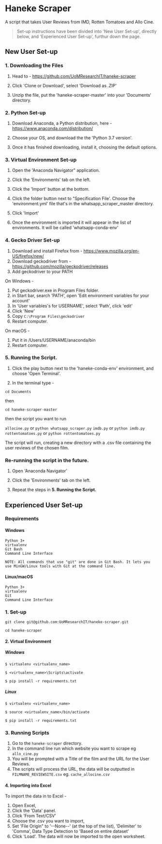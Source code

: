 # Haneke Scraper

A script that takes User Reviews from IMD, Rotten Tomatoes and Allo Cine.

> Set-up instructions have been divided into 'New User Set-up', directly below, and 'Experienced User Set-up', furthur down the page.

## New User Set-up

### **1. Downloading the Files**

1. Head to - https://github.com/UoMResearchIT/haneke-scraper

2. Click 'Clone or Download', select 'Download as .ZIP'

3. Unzip the file, put the 'haneke-scraper-master' into your 'Documents' directory.

### **2. Python Set-up**

1. Download Anaconda, a Python distribution, here - https://www.anaconda.com/distribution/

2. Choose your OS, and download the the 'Python 3.7 version'.

3. Once it has finished downloading, install it, choosing the default options.

### **3. Virtual Environment Set-up**

1. Open the 'Anaconda Navigator" application.

2. Click the 'Environments' tab on the left.

3. Click the 'Import' button at the bottom.

4. Click the folder button next to "Specification File'. Choose the 'environment.yml' file that's in the whatsapp_scraper_master directory.

5. Click 'Import'

6. Once the environment is imported it will appear in the list of environments. It will be called 'whatsapp-conda-env'


### **4. Gecko Driver Set-up**

1. Download and install Firefox from - https://www.mozilla.org/en-US/firefox/new/
2. Download geckodriver from - https://github.com/mozilla/geckodriver/releases
3. Add geckodriver to your PATH

On Windows - 
1. Put geckodriver.exe in Program Files folder.
2. in Start bar, search 'PATH', open 'Edit environment variables for your account'
3. In 'User variables's for USERNAME', select 'Path', click 'edit'
4. Click 'New'
5. Copy `C:\Program Files\geckodriver` 
6. Restart computer.

On macOS -
1. Put it in /Users/USERNAME/anaconda/bin
2. Restart computer.

### **5. Running the Script.**

1. Click the play button next to the 'haneke-conda-env' environment, and choose 'Open Terminal'.

2. In the terminal type - 

`cd Documents`

then

`cd haneke-scraper-master`

then the script you want to run

`allocine.py` or `python whatsapp_scraper.py`
`imdb.py` or `python imdb.py`
`rottentomatoes.py` or `python rottentomatoes.py`

The script will run, creating a new directory with a .csv file containing the user reviews of the chosen film.

### **Re-running the script in the future.**

1. Open 'Anaconda Navigator'

2. Click the 'Environments' tab on the left.

3. Repeat the steps in **5. Running the Script.**

## Experienced User Set-up

### Requirements

#### Windows

    Python 3+
    virtualenv
    Git Bash
    Command Line Interface

    NOTE: All commands that use "git" are done in Git Bash. It lets you use MinGW/Linux tools with Git at the command line.

#### Linux/macOS

    Python 3+
    virtualenv
    Git
    Command Line Interface

### 1. Set-up

    git clone git@github.com:UoMResearchIT/haneke-scraper.git

    cd haneke-scraper

#### 2. Virtual Environment

##### Windows

    $ virtualenv <virtualenv_name>

    $ <virtualenv_name>\Scripts\activate

    $ pip install -r requirements.txt

##### Linux

    $ virtualenv <virtualenv_name>

    $ source <virtualenv_name>/bin/activate

    $ pip install -r requirements.txt

### 3. Running Scripts

1. Go to the `haneke-scraper` directory.
2. In the command line run which website you want to scrape eg `allo_cine.py` 
3. You will be prompted with a Title of the film and the URL for the User Reviews.
4. The scripts will process the URL, the data will be outputted in `FILMNAME_REVIEWSITE.csv` eg. `cache_allocine.csv`

#### 4. Importing into Excel

To import the data in to Excel -

1. Open Excel,
2. Click the 'Data' panel.
3. Click 'From Text/CSV'
4. Choose the .csv you want to import,
5. Set 'File Origin" to '--None--' (at the top of the list), 'Delimiter' to 'Comma', Data Type Detection to 'Based on entire dataset'
6. Click 'Load'. The data will now be imported to the open worksheet.
